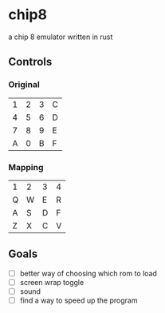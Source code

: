 # chip8
a chip 8 emulator written in rust

## Controls

### Original

|   |   |   |   |
|---|---|---|---|
| 1 | 2 | 3 | C |
| 4 | 5 | 6 | D |
| 7 | 8 | 9 | E |
| A | 0 | B | F |

### Mapping

|   |   |   |   |
|---|---|---|---|
| 1 | 2 | 3 | 4 |
| Q | W | E | R |
| A | S | D | F |
| Z | X | C | V |

## Goals

- [ ] better way of choosing which rom to load
- [ ] screen wrap toggle
- [ ] sound
- [ ] find a way to speed up the program